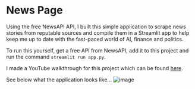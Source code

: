 # News Page
Using the free NewsAPI API, I built this simple application to scrape news stories from reputable sources and compile them in a Streamlit app to help keep me up to date with the fast-paced world of AI, finance and politics. 

To run this yourself, get a free API from NewsAPI, add it to this project and run the command `streamlit run app.py`.

I made a YouTube walkthrough for this project which can be found [here](https://youtu.be/2CKCs_JrG-c).

See below what the application looks like...
![image](https://github.com/user-attachments/assets/7089af43-4f3a-4768-923e-8b714939e04f)
